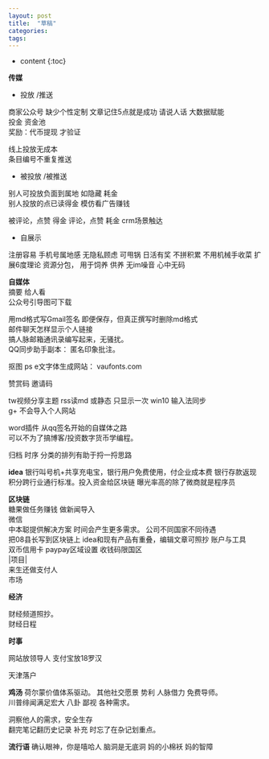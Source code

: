 ```yaml
---
layout: post
title:  "草稿"
categories:
tags:  
---
```


* content
{:toc}

**传媒**

- 投放 /推送   

商家公众号 缺少个性定制 文章记住5点就是成功 请说人话 大数据赋能  
投金  资金池  
奖励：代币提现 才验证    

线上投放无成本  
条目编号不重复推送   

- 被投放  /被推送  

别人可投放负面到属地 如隐藏 耗金  
别人投放的点已读得金  模仿看广告赚钱  

被评论，点赞 得金
评论，点赞 耗金
crm场景触达

- 自展示    

注册容易 手机号属地感 无隐私顾虑 可甩锅  日活有奖 不拼积累  不用机械手收菜 扩展6度理论
资源分包， 用于饲养 供养  无im噪音
心中无码

**自媒体**  
摘要 给人看   
公众号引导图可下载   

用md格式写Gmail签名 即便保存，但真正撰写时删除md格式   
邮件聊天怎样显示个人链接   
搞人脉邮箱通讯录编写起来，无骚扰。  
QQ同步助手副本： 匿名印象批注。   

抠图 ps
e文字体生成网站： vaufonts.com

赞赏码  邀请码  

tw视频分享主题
rss读md 或静态 只显示一次
win10 输入法同步  
g+ 不会导入个人网站  

word插件
从qq签名开始的自媒体之路  
可以不为了搞博客/投资数字货币学编程。  

归档 时序 分类的排列有助于捋一捋思路  

**idea**
银行叫号机+共享充电宝，银行用户免费使用，付企业成本费
银行存款返现积分跨行业通行标准。投入资金给区块链
曝光率高的除了微商就是程序员  


**区块链**  
糖果做任务赚钱  做新闻导入  
微信  
中本聪提供解决方案 时间会产生更多需求。
公司不同国家不同待遇  
把08县长写到区块链上
idea和现有产品有重叠，编辑文章可照抄
账户与工具  
双币信用卡 paypay区域设置 收钱码限国区     
|项目|  
来生还做支付人  
市场  

**经济**  

财经频道照抄。  
财经日程  

**时事**

网站放领导人 支付宝放18罗汉  

天津落户


**鸡汤**
荷尔蒙价值体系驱动。  其他社交愿景 势利 人脉借力 免费导师。  
川普绯闻满足宏大 八卦 鄙视 各种需求。

洞察他人的需求，安全生存    
翻完笔记翻历史记录  补充 时忘了在杂记划重点。  

**流行语**
确认眼神，你是嘻哈人
脑洞是无底洞
妈的小棉袄 妈的智障  
